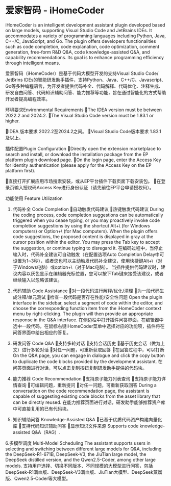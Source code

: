 # 爱家智码 - iHomeCoder

iHomeCoder is an intelligent development assistant plugin developed based on large models, supporting Visual Studio Code and JetBrains IDEs. It accommodates a variety of programming languages including Python, Java, C++/C, JavaScript, and Go. The plugin offers developers functionalities such as code completion, code explanation, code optimization, comment generation, free-form R&D Q&A, code knowledge-assisted Q&A, and capability recommendations. Its goal is to enhance programming efficiency through intelligent means.

爱家智码（iHomeCoder）是基于代码大模型开发的支持Visual Studio Code/ JetBrins IDEs的智能研发助手插件，支持Python、Java、C++/C、Javascript、Go等多种编程语言，为开发者提供代码补全、代码解释、代码优化、注释生成、研发自由问答、代码知识辅助问答、能力推荐等功能，旨在通过智能化的方式帮助开发者提高编程效率。

环境要求Environmental Requirements
The IDEA version must be between 2022.2 and 2024.2.
The Visual Studio Code version must be 1.83.1 or higher.

IDEA 版本要求 2022.2至2024.2之间。
Visual Studio Code版本要求 1.83.1 及以上。

插件配置Plugin Configuration
Directly open the extension marketplace to search and install, or download the installation package from the EP platform plugin download page.
On the login page, enter the Access Key for identity authentication (please apply for the Access Key on the EP platform first).

直接打开扩展应用市场搜索安装，或从EP平台插件下载页面下载安装包。
在登录页输入授权码Access Key进行身份认证（请先前往EP平台申请授权码）。

功能使用 Feature Utilization
1. 代码补全 Code Completion
自动触发代码建议
热键触发代码建议
During the coding process, code completion suggestions can be automatically triggered when you cease typing, or you may proactively invoke code completion suggestions by using the shortcut Alt+\ (for Windows computers) or Option+\ (for Mac computers).
When the plugin offers code suggestions, the proposed content is displayed in gray at the cursor position within the editor. You may press the Tab key to accept the suggestion, or continue typing to disregard it.
在编码过程中，当停止输入时，代码补全建议可自动触发（在配置选项Auto Completion Delay中可设置为1~3秒），或者您也可以主动触发代码补全建议，使用快捷键Alt+\（对于Windows电脑）或option+\（对于Mac电脑）。
当插件提供代码建议时，建议内容以灰色显示在编辑器光标位置，您可以按下Tab键来接受该建议，或者继续输入以忽略该建议。

2. 代码辅助 Code Assistance
对一段代码进行解释/优化/清理
为一段代码生成注释/单元测试
检查一段代码是否存在性能/安全性问题
Open the plugin interface in the sidebar, select a segment of code within the editor, and choose the corresponding function item from the iHomeCoder context menu by right-clicking. The plugin will then provide an appropriate response in the Q&A interface.
在侧边栏中打开插件问答界面，在编辑器中选中一段代码，在鼠标右键iHomeCoder菜单中选择对应的功能项，插件将在问答界面中给出相应的答复。

3. 研发问答 Code Q&A
支持多轮对话
支持会话历史
基于历史会话（做为上文）进行多轮对话
对任一问题，可重新获取回答
在回答过程中，可以打断
On the Q&A page, you can engage in dialogue and click the copy button to duplicate the code blocks provided by the development assistant.
在问答页面进行对话，可以点击复制按钮复制研发助手提供的代码块。

4. 能力推荐 Code Recommendation
支持原子能力列表查询
支持原子能力详情查询
可编辑问题，重新提问
对任一问题，可重新获取回答
During a conversation on the code recommendation page, the assistant is capable of suggesting existing code blocks from the asset library that can be directly reused.
在能力推荐页面进行对话，研发助手能够推荐资产库中可直接复用的已有代码块。

5. 知识辅助问答 Knowledge-Assisted Q&A
已基于优质代码资产构建向量化库
支持代码知识辅助问答
显示知识文件来源
Supports code knowledge-assisted Q&A（RAG）.

6.多模型调度 Multi-Model Scheduling
The assistant supports users in selecting and switching between different large models for Q&A, including the DeepSeek-R1-671B, DeepSeek-V3, the JiuTian large model, the DeepSeek distilled version, and the Qwen2.5-Coder, among other large models.
支持用户选择、切换不同版本、不同规模的大模型进行问答，包括DeepSeek-R1满血版、DeepSeek-V3满血版、JiuTian大模型、DeepSeek蒸馏版、Qwen2.5-Coder等大模型。

